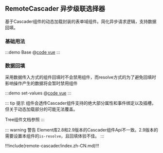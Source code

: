 ## RemoteCascader 异步级联选择器

基于Cascader组件的动态加载封装的表单域组件。简化异步请求逻辑，支持数据回填。

### 基础用法

:::demo Base
@[code vue](@demo/remote-cascader/Base.vue)
:::

### 数据回填

采用数据传入方式的组件回填时不会禁用组件，而resolve方式的为了避免回填时影响操作产生的数据将会暂时禁用组件

:::demo set-values
@[code vue](@demo/remote-cascader/set-values.vue)
:::

::: tip 提示
组件会透传Cascader组件支持的绝大部分属性和事件绑定以及插槽，但关于动态加载部分的可能无法覆盖。

Tree组件文档参照 <element-link component="Tree"></element-link>
:::

::: warning 警告
Element库2.8和2.9版本的Cascader组件Api不一致。2.9版本的需要设置本组件的`is-resolve`，且回填体验不佳。
:::


!!!include(remote-cascader/index.zh-CN.md)!!!
